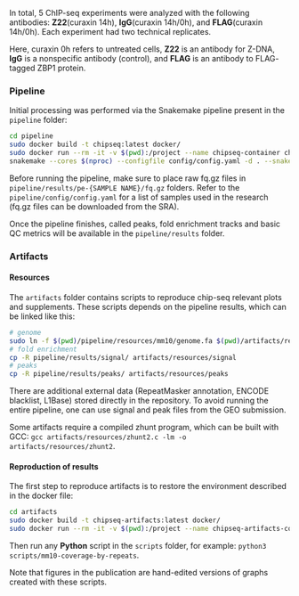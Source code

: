 In total, 5 ChIP-seq experiments were analyzed with the following antibodies: **Z22**(curaxin 14h), **IgG**(curaxin 14h/0h), and **FLAG**(curaxin 14h/0h). Each experiment had two technical replicates.

Here, curaxin 0h refers to untreated cells, **Z22** is an antibody for Z-DNA, **IgG** is a nonspecific antibody (control), and **FLAG** is an antibody to FLAG-
tagged ZBP1 protein. 

### Pipeline
Initial processing was performed via the Snakemake pipeline present in the `pipeline` folder:
```bash
cd pipeline
sudo docker build -t chipseq:latest docker/
sudo docker run --rm -it -v $(pwd):/project --name chipseq-container chipseq:latest
snakemake --cores $(nproc) --configfile config/config.yaml -d . --snakefile workflow/Snakefile  all
```
Before running the pipeline, make sure to place raw fq.gz files in `pipeline/results/pe-{SAMPLE NAME}/fq.gz` folders. Refer to the `pipeline/config/config.yaml` for a list of samples used in the research (fq.gz files can be downloaded from the SRA).

Once the pipeline finishes, called peaks, fold enrichment tracks and basic QC metrics will be available in the `pipeline/results` folder.

### Artifacts
#### Resources
The `artifacts` folder contains scripts to reproduce chip-seq relevant plots and supplements. These scripts depends on the pipeline results, which can be linked like this:
```bash
# genome
sudo ln -f $(pwd)/pipeline/resources/mm10/genome.fa $(pwd)/artifacts/resources/genome.fa
# fold enrichment
cp -R pipeline/results/signal/ artifacts/resources/signal
# peaks
cp -R pipeline/results/peaks/ artifacts/resources/peaks
```
There are additional external data (RepeatMasker annotation, ENCODE blacklist, L1Base) stored directly in the repository. To avoid running the entire pipeline, one can use signal and peak files from the GEO submission.

Some artifacts require a compiled zhunt program, which can be built with GCC: `gcc artifacts/resources/zhunt2.c -lm -o artifacts/resources/zhunt2`.
#### Reproduction of results 
The first step to reproduce artifacts is to restore the environment described in the docker file:
```bash
cd artifacts
sudo docker build -t chipseq-artifacts:latest docker/
sudo docker run --rm -it -v $(pwd):/project --name chipseq-artifacts-container chipseq-artifacts:latest
```
Then run any **Python** script in the `scripts` folder, for example: `python3 scripts/mm10-coverage-by-repeats`. 

Note that figures in the publication are hand-edited versions of graphs created with these scripts. 
